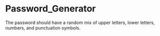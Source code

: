 # Password_Generator
The password should have a random mix of upper letters, lower letters, numbers, and  punctuation symbols.
